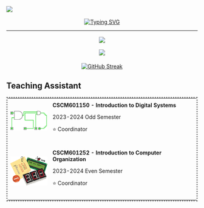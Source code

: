 ![](https://komarev.com/ghpvc/?username=Akmal76&style=for-the-badge)

<div align="center">
<a href="https://git.io/typing-svg"><img src="https://readme-typing-svg.demolab.com?font=Helvetica&weight=700&size=50&pause=1000&color=BCFCF6&center=true&vCenter=true&random=false&width=640&height=70&lines=Hi+There!+%F0%9F%91%8B%F0%9F%8F%BB;I'm+Akmal+Ramadhan!+%F0%9F%98%81" alt="Typing SVG" /></a>
</div>
<hr>

<div align="center">
<img align="center" src="https://github-readme-stats.vercel.app/api?username=Akmal76&show_icons=true&theme=radical"/>
</div>

<br>

<div align="center">
<img src="https://github-readme-stats.vercel.app/api/top-langs/?username=Akmal76&layout=compact&theme=radical"/>
</div>

<br>

<div align="center">
<a href="https://git.io/streak-stats"><img src="https://streak-stats.demolab.com?user=Akmal76&theme=radical&date_format=j%20M%5B%20Y%5D" alt="GitHub Streak" /></a>
</div>

## Teaching Assistant
<table style="border-style:dotted;">
    <tr>
         <td> 
            <div style="padding-top: 30px; padding-bottom: 30px;">
                <img src="image/PSD.png" style="width:100px">
            </div>
        </td>
        <td>
            <b> CSCM601150 - Introduction to Digital Systems </b>
            <p> 2023-2024 Odd Semester </p>
            <p> ⭐️ Coordinator </p>
        </td>
    </tr>
    <tr>
        <td> 
            <div style="padding-top: 30px; padding-bottom: 30px;">
                <img src="image/POK.png" style="width:100px">
            </div>
        </td>
        <td>
            <b> CSCM601252 - Introduction to Computer Organization </b> 
            <p> 2023-2024 Even Semester </p>
            <p> ⭐️ Coordinator </p>
        </td>
    </tr>
</table>


<!--
**Akmal76/Akmal76** is a ✨ _special_ ✨ repository because its `README.md` (this file) appears on your GitHub profile.

Here are some ideas to get you started:

- 🔭 I’m currently working on ...
- 🌱 I’m currently learning ...
- 👯 I’m looking to collaborate on ...
- 🤔 I’m looking for help with ...
- 💬 Ask me about ...
- 📫 How to reach me: ...
- 😄 Pronouns: ...
- ⚡ Fun fact: ...
-->

